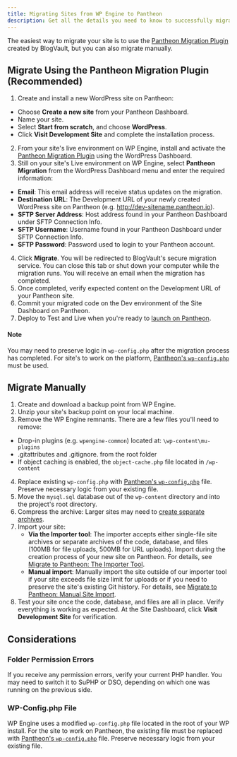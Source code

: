 ```yaml
---
title: Migrating Sites from WP Engine to Pantheon
description: Get all the details you need to know to successfully migrate your site away from WP Engine.
---
```

The easiest way to migrate your site is to use the [Pantheon Migration Plugin](https://wordpress.org/plugins/bv-pantheon-migration/) created by BlogVault, but you can also migrate manually.

## Migrate Using the Pantheon Migration Plugin (Recommended)
1. Create and install a new WordPress site on Pantheon:
 - Choose **Create a new site** from your Pantheon Dashboard.
 - Name your site.
 - Select **Start from scratch**, and choose **WordPress**.
 - Click **Visit Development Site** and complete the installation process.
2. From your site's live environment on WP Engine, install and activate the [Pantheon Migration Plugin](https://wordpress.org/plugins/bv-pantheon-migration/) using the WordPress Dashboard.
3. Still on your site's Live environment on WP Engine, select **Pantheon Migration** from the WordPress Dashboard menu and enter the required information:
 - **Email**: This email address will receive status updates on the migration.
 - **Destination URL**: The Development URL of your newly created WordPress site on Pantheon (e.g. http://dev-sitename.pantheon.io).
 - **SFTP Server Address**: Host address found in your Pantheon Dashboard under SFTP Connection Info.  
 - **SFTP Username**: Username found in your Pantheon Dashboard under SFTP Connection Info.
 - **SFTP Password**: Password used to login to your Pantheon account.
4. Click **Migrate**. You will be redirected to BlogVault's secure migration service. You can close this tab or shut down your computer while the migration runs. You will receive an email when the migration has completed.  
5. Once completed, verify expected content on the Development URL of your Pantheon site.
6. Commit your migrated code on the Dev environment of the Site Dashboard on Pantheon.
7. Deploy to Test and Live when you're ready to [launch on Pantheon](/docs/going-live).

<div class="alert alert-info">
<h4>Note</h4>
You may need to preserve logic in <code>wp-config.php</code> after the migration process has completed. For site's to work on the platform, <a href="https://github.com/pantheon-systems/wordpress/blob/master/wp-config.php">Pantheon's <code>wp-config.php</code></a> must be used.
</div>

## Migrate Manually

1. Create and download a backup point from WP Engine.
2. Unzip your site's backup point on your local machine.
3. Remove the WP Engine remnants. There are a few files you'll need to remove:
  - Drop-in plugins (e.g. `wpengine-common`) located at: `\wp-content\mu-plugins`
  - .gitattributes and .gitignore. from the root folder
  - If object caching is enabled, the `object-cache.php` file located in `/wp-content`
4. Replace existing `wp-config.php` with [Pantheon's `wp-config.php`](https://github.com/pantheon-systems/wordpress/blob/master/wp-config.php) file. Preserve necessary logic from your existing file.
5. Move the `mysql.sql` database out of the `wp-content` directory and into the project's root directory.
6. Compress the archive: Larger sites may need to [create separate archives](/docs/export-an-existing-wordpress-site#manually-create-separate-site-archives).
7. Import your site:
      - **Via the Importer tool**: The importer accepts either single-file site archives or separate archives of the code, database, and files (100MB for file uploads, 500MB for URL uploads). Import during the creation process of your new site on Pantheon. For details, see [Migrate to Pantheon: The Importer Tool](/docs/#plan-the-import).
      - **Manual import**: Manually import the site outside of our importer tool if your site exceeds file size limit for uploads or if you need to preserve the site's existing Git history. For details, see [Migrate to Pantheon: Manual Site Import](/docs/manual-site-import).
8. Test your site once the code, database, and files are all in place. Verify everything is working as expected. At the Site Dashboard, click **Visit Development Site** for verification.

## Considerations

### Folder Permission Errors
If you receive any permission errors, verify your current PHP handler. You may need to switch it to SuPHP or DSO, depending on which one was running on the previous side.

### WP-Config.php File
WP Engine uses a modified `wp-config.php` file located in the root of your WP install. For the site to work on Pantheon, the existing file must be replaced with [Pantheon's `wp-config.php`](https://github.com/pantheon-systems/wordpress/blob/master/wp-config.php) file. Preserve necessary logic from your existing file.
